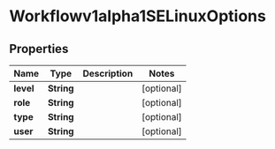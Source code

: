 

# Workflowv1alpha1SELinuxOptions

## Properties

Name | Type | Description | Notes
------------ | ------------- | ------------- | -------------
**level** | **String** |  |  [optional]
**role** | **String** |  |  [optional]
**type** | **String** |  |  [optional]
**user** | **String** |  |  [optional]



